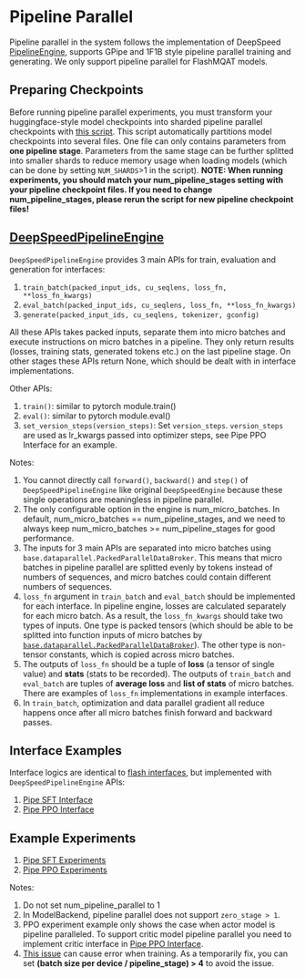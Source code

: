 # Pipeline Parallel
Pipeline parallel in the system follows the implementation of DeepSpeed [PipelineEngine](https://github.com/microsoft/DeepSpeed/blob/master/deepspeed/runtime/pipe/engine.py), supports GPipe and 1F1B style pipeline parallel training and generating. We only support pipeline parallel for FlashMQAT models.


## Preparing Checkpoints
Before running pipeline parallel experiments, you must transform your huggingface-style model checkpoints into sharded pipeline parallel checkpoints with [this script](../../scripts/transform_to_pipe_ckpt.py). This script automatically partitions model checkpoints into several files. One file can only contains parameters from **one pipeline stage**. Parameters from the same stage can be further splitted into smaller shards to reduce memory usage when loading models (which can be done by setting `NUM_SHARDS`>1 in the script). **NOTE: When running experiments, you should match your num_pipeline_stages setting with your pipeline checkpoint files. If you need to change num_pipeline_stages, please rerun the script for new pipeline checkpoint files!** 


## [DeepSpeedPipelineEngine](../../impl/model/backend/pipe_engine/ds_pipe_engine.py)
`DeepSpeedPipelineEngine` provides 3 main APIs for train, evaluation and generation for interfaces:

1. `train_batch(packed_input_ids, cu_seqlens, loss_fn, **loss_fn_kwargs)`
2. `eval_batch(packed_input_ids, cu_seqlens, loss_fn, **loss_fn_kwargs)`
3. `generate(packed_input_ids, cu_seqlens, tokenizer, gconfig)`

All these APIs takes packed inputs, separate them into micro batches and execute instructions on micro batches in a pipeline. They only return results (losses, training stats, generated tokens etc.) on the last pipeline stage. On other stages these APIs return None, which should be dealt with in interface implementations. 

Other APIs:
1. `train()`: similar to pytorch module.train()
2. `eval()`: similar to pytorch module.eval()
3. `set_version_steps(version_steps)`: Set `version_steps`. `version_steps` are used as lr_kwargs passed into optimizer steps, see Pipe PPO Interface for an example.

Notes: 
1. You cannot directly call `forward()`, `backward()` and `step()` of `DeepSpeedPipelineEngine` like original `DeepSpeedEngine` because these single operations are meaningless in pipeline parallel.
2. The only configurable option in the engine is num_micro_batches. In default, num_micro_batches == num_pipeline_stages, and we need to always keep num_micro_batches >= num_pipeline_stages for good performance.
3. The inputs for 3 main APIs are separated into micro batches using  `base.dataparallel.PackedParallelDataBroker`. This means that micro batches in pipeline parallel are splitted evenly by tokens instead of numbers of sequences, and micro batches could contain different numbers of sequences. 
4. `loss_fn` argument in `train_batch` and `eval_batch` should be implemented for each interface. In pipeline engine, losses are calculated separately for each micro batch. As a result, the `loss_fn_kwargs` should take two types of inputs. One type is packed tensors (which should be able to be splitted into function inputs of micro batches by [`base.dataparallel.PackedParallelDataBroker`](../../base/dataparallel.py)). The other type is non-tensor constants, which is copied across micro batches.
5. The outputs of `loss_fn` should be a tuple of **loss** (a tensor of single value) and **stats** (stats to be recorded). The outputs of `train_batch` and `eval_batch` are tuples of **average loss** and **list of stats** of micro batches. There are examples of `loss_fn` implementations in example interfaces.
6. In `train_batch`, optimization and data parallel gradient all reduce happens once after all micro batches finish forward and backward passes.

## Interface Examples
Interface logics are identical to [flash interfaces](../../impl/model/interface/flash), but implemented with `DeepSpeedPipelineEngine` APIs:
1. [Pipe SFT Interface](../../impl/model/interface/pipe/pipe_sft_flash_interface.py)
2. [Pipe PPO Interface](../../impl/model/interface/pipe/pipe_ppo_flash_interface.py)

## Example Experiments
1. [Pipe SFT Experiments](../../experiments/wpsf_sft_pipe.py)
2. [Pipe PPO Experiments](../../experiments/wpsf_ppo_pipe.py) 

Notes:
1. Do not set num_pipeline_parallel to 1
2. In ModelBackend, pipeline parallel does not support `zero_stage > 1`.
3. PPO experiment example only shows the case when actor model is pipeline paralleled. To support critic model pipeline parallel you need to implement critic interface in [Pipe PPO Interface](../../impl/model/interface/pipe/pipe_ppo_flash_interface.py).
4. [This issue](https://github.com/garrett4wade/distributed_llm/issues/56) can cause error when training. As a temporarily fix, you can set **(batch size per device / pipeline_stage) > 4** to avoid the issue. 